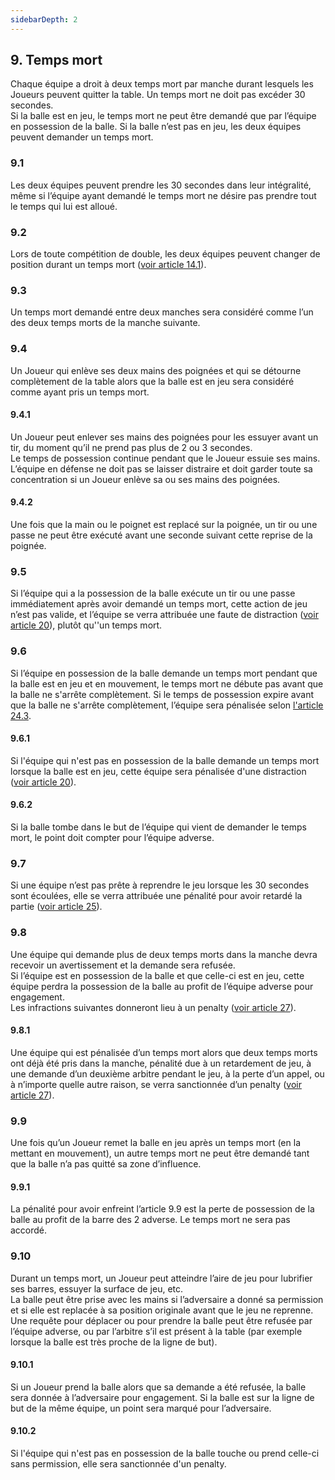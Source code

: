 ```yaml
---
sidebarDepth: 2
---
```


## 9. Temps mort
Chaque équipe a droit à deux temps mort par manche durant lesquels les Joueurs peuvent quitter la table. Un temps mort ne doit pas excéder 30 secondes. <br>
Si la balle est en jeu, le temps mort ne peut être demandé que par l’équipe en possession de la balle. Si la balle n’est pas en jeu, les deux équipes peuvent demander un temps mort.

### 9.1
Les deux équipes peuvent prendre les 30 secondes dans leur intégralité, même si l’équipe ayant demandé le temps mort ne désire pas prendre tout le temps qui lui est alloué.

### 9.2
Lors de toute compétition de double, les deux équipes peuvent changer de position durant un temps mort ([voir article 14.1](./Changement-de-positions)).

### 9.3
Un temps mort demandé entre deux manches sera considéré comme l’un des deux temps morts de la manche suivante.

### 9.4
Un Joueur qui enlève ses deux mains des poignées et qui se détourne complètement de la table alors que la balle est en jeu sera considéré comme ayant pris un temps mort.

#### 9.4.1
Un Joueur peut enlever ses mains des poignées pour les essuyer avant un tir, du moment qu’il ne prend pas plus de 2 ou 3 secondes. <br>
Le temps de possession continue pendant que le Joueur essuie ses mains. L’équipe en défense ne doit pas se laisser distraire et doit garder toute sa concentration si un Joueur enlève sa ou ses mains des poignées.

#### 9.4.2
Une fois que la main ou le poignet est replacé sur la poignée, un tir ou une passe ne peut être exécuté avant une seconde suivant cette reprise de la poignée.

### 9.5
Si l’équipe qui a la possession de la balle exécute un tir ou une passe immédiatement après avoir demandé un temps mort, cette action de jeu n’est pas valide, et l’équipe se verra attribuée une faute de distraction ([voir article 20](./Distraction)), plutôt qu''un temps mort.

### 9.6
Si l’équipe en possession de la balle demande un temps mort pendant que la balle est en jeu et en mouvement, le temps mort ne débute pas avant que la balle ne s'arrête complètement. Si le temps de possession expire avant que la balle ne s'arrête complètement, l’équipe sera pénalisée selon [l'article 24.3](./Temps-de-possession).

#### 9.6.1
Si l'équipe qui n'est pas en possession de la balle demande un temps mort lorsque la balle est en jeu, cette équipe sera pénalisée d'une distraction ([voir article 20](./Distraction)).

#### 9.6.2
Si la balle tombe dans le but de l’équipe qui vient de demander le temps mort, le point doit compter pour l’équipe adverse.

### 9.7
Si une équipe n’est pas prête à reprendre le jeu lorsque les 30 secondes sont écoulées, elle se verra attribuée une pénalité pour avoir retardé la partie ([voir article 25](./Retardement-de-la-partie)).

### 9.8
Une équipe qui demande plus de deux temps morts dans la manche devra recevoir un avertissement et la demande sera refusée. <br>
Si l’équipe est en possession de la balle et que celle-ci est en jeu, cette équipe perdra la possession de la balle au profit de l’équipe adverse pour engagement. <br>
Les infractions suivantes donneront lieu à un penalty ([voir article 27](./Penalty)).

#### 9.8.1
Une équipe qui est pénalisée d’un temps mort alors que deux temps morts ont déjà été pris dans la manche, pénalité due à un retardement de jeu, à une demande d’un deuxième arbitre pendant le jeu, à la perte d’un appel, ou à n’importe quelle autre raison, se verra sanctionnée d’un penalty ([voir article 27](./Penalty)).

### 9.9
Une fois qu’un Joueur remet la balle en jeu après un temps mort (en la mettant en mouvement), un autre temps mort ne peut être demandé tant que la balle n’a pas quitté sa zone d’influence.

#### 9.9.1
La pénalité pour avoir enfreint l’article 9.9 est la perte de possession de la balle au profit de la barre des 2 adverse. Le temps mort ne sera pas accordé.

### 9.10
Durant un temps mort, un Joueur peut atteindre l’aire de jeu pour lubrifier ses barres, essuyer la surface de jeu, etc. <br>
La balle peut être prise avec les mains si l’adversaire a donné sa permission et si elle est replacée à sa position originale avant que le jeu ne reprenne. <br>
Une requête pour déplacer ou pour prendre la balle peut être refusée par l’équipe adverse, ou par l’arbitre s’il est présent à la table (par exemple lorsque la balle est très proche de la ligne de but).

#### 9.10.1
Si un Joueur prend la balle alors que sa demande a été refusée, la balle sera donnée à l’adversaire pour engagement. Si la balle est sur la ligne de but de la même équipe, un point sera marqué pour l’adversaire.

#### 9.10.2
Si l'équipe qui n'est pas en possession de la balle touche ou prend celle-ci sans permission, elle sera sanctionnée d'un penalty.